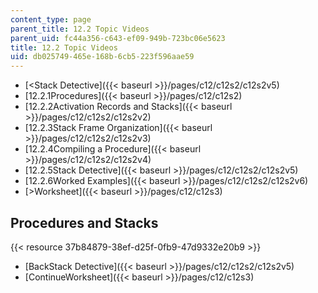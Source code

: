```yaml
---
content_type: page
parent_title: 12.2 Topic Videos
parent_uid: fc44a356-c643-ef09-949b-723bc06e5623
title: 12.2 Topic Videos
uid: db025749-465e-168b-6cb5-223f596aae59
---
```


*   [<Stack Detective]({{< baseurl >}}/pages/c12/c12s2/c12s2v5)
*   [12.2.1Procedures]({{< baseurl >}}/pages/c12/c12s2)
*   [12.2.2Activation Records and Stacks]({{< baseurl >}}/pages/c12/c12s2/c12s2v2)
*   [12.2.3Stack Frame Organization]({{< baseurl >}}/pages/c12/c12s2/c12s2v3)
*   [12.2.4Compiling a Procedure]({{< baseurl >}}/pages/c12/c12s2/c12s2v4)
*   [12.2.5Stack Detective]({{< baseurl >}}/pages/c12/c12s2/c12s2v5)
*   [12.2.6Worked Examples]({{< baseurl >}}/pages/c12/c12s2/c12s2v6)
*   [\>Worksheet]({{< baseurl >}}/pages/c12/c12s3)

Procedures and Stacks
---------------------

{{< resource 37b84879-38ef-d25f-0fb9-47d9332e20b9 >}}

*   [BackStack Detective]({{< baseurl >}}/pages/c12/c12s2/c12s2v5)
*   [ContinueWorksheet]({{< baseurl >}}/pages/c12/c12s3)